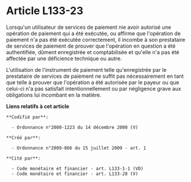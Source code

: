 # Article L133-23

Lorsqu'un utilisateur de services de paiement nie avoir autorisé une opération de paiement qui a été exécutée, ou affirme que
l'opération de paiement n'a pas été exécutée correctement, il incombe à son prestataire de services de paiement de prouver
que l'opération en question a été authentifiée, dûment enregistrée et comptabilisée et qu'elle n'a pas été affectée par une
déficience technique ou autre. 

L'utilisation de l'instrument de paiement telle qu'enregistrée par le prestataire de services de paiement ne suffit pas
nécessairement en tant que telle à prouver que l'opération a été autorisée par le payeur ou que celui-ci n'a pas satisfait
intentionnellement ou par négligence grave aux obligations lui incombant en la matière.

**Liens relatifs à cet article**

	**Codifié par**:

	  - Ordonnance n°2000-1223 du 14 décembre 2000 (V)

	**Créé par**:

	  - Ordonnance n°2009-866 du 15 juillet 2009 - art. 1

	**Cité par**:

	  - Code monétaire et financier - art. L133-1-1 (VD)
	  - Code monétaire et financier - art. L133-28 (V)

